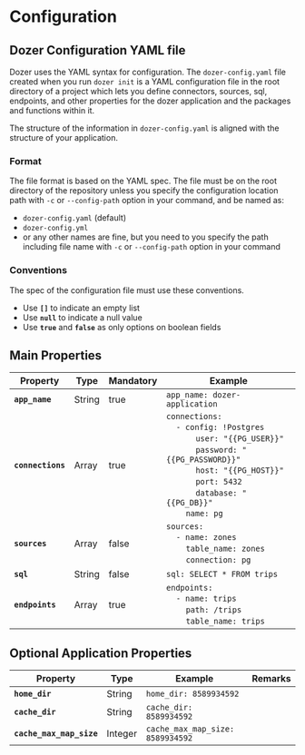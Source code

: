# Configuration

## Dozer Configuration YAML file

Dozer uses the YAML syntax for configuration. The `dozer-config.yaml`
file created when you run `dozer init` is a YAML configuration file in the root directory of a project which lets you define connectors, sources, sql, endpoints, and other properties for the dozer application and the packages and functions within it.

The structure of the information in `dozer-config.yaml` is aligned with the structure of your application.

### Format
The file format is based on the YAML spec. The file must be on the root directory of the repository unless you specify the configuration location path with `-c` or `--config-path` option in your command, and be named as:

- `dozer-config.yaml` (default)
- `dozer-config.yml`
- or any other names are fine, but you need to you specify the path including file name with `-c` or `--config-path` option in your command

### Conventions
The spec of the configuration file must use these conventions.

- Use **`[]`** to indicate an empty list
- Use **`null`** to indicate a null value
- Use **`true`** and **`false`** as only options on boolean fields

## Main Properties

| Property          | Type   | Mandatory | Example                                                                                                                                                                                                                                                                                                                                                                                                                                                                                                                                                                                                                                       |
|-------------------|--------|-----------|-----------------------------------------------------------------------------------------------------------------------------------------------------------------------------------------------------------------------------------------------------------------------------------------------------------------------------------------------------------------------------------------------------------------------------------------------------------------------------------------------------------------------------------------------------------------------------------------------------------------------------------------------|
| **`app_name`**    | String | true      | `app_name: dozer-application`                                                                                                                                                                                                                                                                                                                                                                                                                                                                                                                                                                                                                 |
| **`connections`** | Array  | true      | `connections: ` <br/>&nbsp;&nbsp;&nbsp;&nbsp;`- config: !Postgres` <br/>&nbsp;&nbsp;&nbsp;&nbsp;&nbsp;&nbsp;&nbsp;&nbsp;&nbsp;&nbsp;&nbsp;&nbsp;`user: "{{PG_USER}}"`<br/>&nbsp;&nbsp;&nbsp;&nbsp;&nbsp;&nbsp;&nbsp;&nbsp;&nbsp;&nbsp;&nbsp;&nbsp;`password: "{{PG_PASSWORD}}"`<br/>&nbsp;&nbsp;&nbsp;&nbsp;&nbsp;&nbsp;&nbsp;&nbsp;&nbsp;&nbsp;&nbsp;&nbsp;`host: "{{PG_HOST}}"`<br/>&nbsp;&nbsp;&nbsp;&nbsp;&nbsp;&nbsp;&nbsp;&nbsp;&nbsp;&nbsp;&nbsp;&nbsp;`port: 5432`<br/>&nbsp;&nbsp;&nbsp;&nbsp;&nbsp;&nbsp;&nbsp;&nbsp;&nbsp;&nbsp;&nbsp;&nbsp;`database: "{{PG_DB}}"`<br/>&nbsp;&nbsp;&nbsp;&nbsp;&nbsp;&nbsp;&nbsp;&nbsp;`name: pg` |
| **`sources`**     | Array  | false     | `sources: ` <br/>&nbsp;&nbsp;&nbsp;&nbsp;`- name: zones` <br/>&nbsp;&nbsp;&nbsp;&nbsp;&nbsp;&nbsp;&nbsp;&nbsp;`table_name: zones` <br/>&nbsp;&nbsp;&nbsp;&nbsp;&nbsp;&nbsp;&nbsp;&nbsp;`connection: pg`                                                                                                                                                                                                                                                                                                                                                                                                                                       |
| **`sql`**         | String | false     | `sql: SELECT * FROM trips`                                                                                                                                                                                                                                                                                                                                                                                                                                                                                                                                                                                                                    |
| **`endpoints`**   | Array  | true      | `endpoints: `<br/>&nbsp;&nbsp;&nbsp;&nbsp;`- name: trips` <br/>&nbsp;&nbsp;&nbsp;&nbsp;&nbsp;&nbsp;&nbsp;&nbsp;`path: /trips` <br/>&nbsp;&nbsp;&nbsp;&nbsp;&nbsp;&nbsp;&nbsp;&nbsp;`table_name: trips`                                                                                                                                                                                                                                                                                                                                                                                                                                        |


## Optional Application Properties

| Property                 | Type    | Example                          | Remarks |
|--------------------------|---------|----------------------------------|---------|
| **`home_dir`**           | String  | `home_dir: 8589934592`           |         |
| **`cache_dir`**          | String  | `cache_dir: 8589934592`          |         |
| **`cache_max_map_size`** | Integer | `cache_max_map_size: 8589934592` |         |
